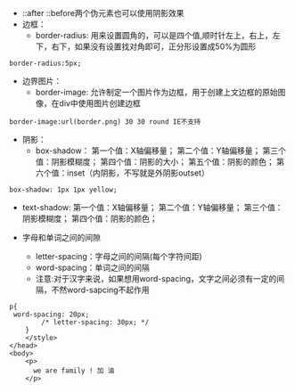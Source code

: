- ::after ::before两个伪元素也可以使用阴影效果
- 边框：
  - border-radius:
  用来设置圆角的，可以是四个值,顺时针左上，右上，左下，右下，如果没有设置找对角即可，正分形设置成50%为圆形
```
border-radius:5px;
```
- 边界图片：
  - border-image:
  允许制定一个图片作为边框，用于创建上文边框的原始图像，在div中使用图片创建边框
```
border-image:url(border.png) 30 30 round IE不支持
```
- 阴影：
  - box-shadow：
  第一个值：X轴偏移量；
  第二个值：Y轴偏移量；
  第三个值：阴影模糊度；
  第四个值：阴影的大小；
  第五个值：阴影的颜色；
  第六个值：inset（内阴影，不写就是外阴影outset）
```
box-shadow: 1px 1px yellow;
```
  - text-shadow:
  第一个值：X轴偏移量；
  第二个值：Y轴偏移量；
  第三个值：阴影模糊度；
  第四个值：阴影的颜色；

- 字母和单词之间的间隙
  - letter-spacing：字母之间的间隔(每个字符间距)
  - word-spacing：单词之间的间隔
  - 注意:对于汉字来说，如果想用word-spacing，文字之间必须有一定的间隔，不然word-sapcing不起作用
```
p{
 word-spacing: 20px;
        /* letter-spacing: 30px; */
    }
    </style>
</head>
<body>
    <p>
      we are family ! 加 油
    </p>
```
